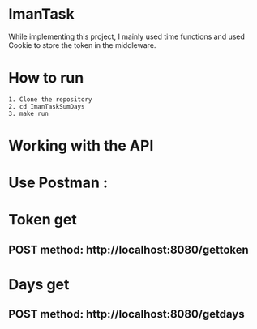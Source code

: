 # ImanTask
 While implementing this project, I mainly used time functions and used Cookie to store the token in the middleware.

 # How to run
    1. Clone the repository
    2. cd ImanTaskSumDays
    3. make run

# Working with the API
# Use Postman : 
# Token get 
## POST method: http://localhost:8080/gettoken

# Days get
## POST method: http://localhost:8080/getdays
